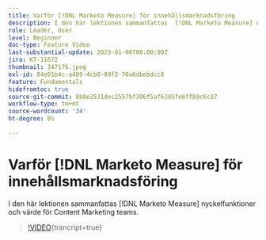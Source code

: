 ```yaml
---
title: Varför [!DNL Marketo Measure] för innehållsmarknadsföring
description: I den här lektionen sammanfattas  [!DNL Marketo Measure] nyckelfunktioner och värde för Content Marketing teams.
role: Leader, User
level: Beginner
doc-type: Feature Video
last-substantial-update: 2023-01-06T00:00:00Z
jira: KT-11672
thumbnail: 347176.jpeg
exl-id: 84e01b4c-a489-4cb8-89f2-70a6dbebdcc8
feature: Fundamentals
hidefromtoc: true
source-git-commit: 0b8e2531dec2557bf306f5af6305fe6ffb9c6c37
workflow-type: tm+mt
source-wordcount: '34'
ht-degree: 0%

---
```


# Varför [!DNL Marketo Measure] för innehållsmarknadsföring

I den här lektionen sammanfattas [!DNL Marketo Measure] nyckelfunktioner och värde för Content Marketing teams.

>[!VIDEO](https://video.tv.adobe.com/v/347176/?learn=on){trancript=true}

